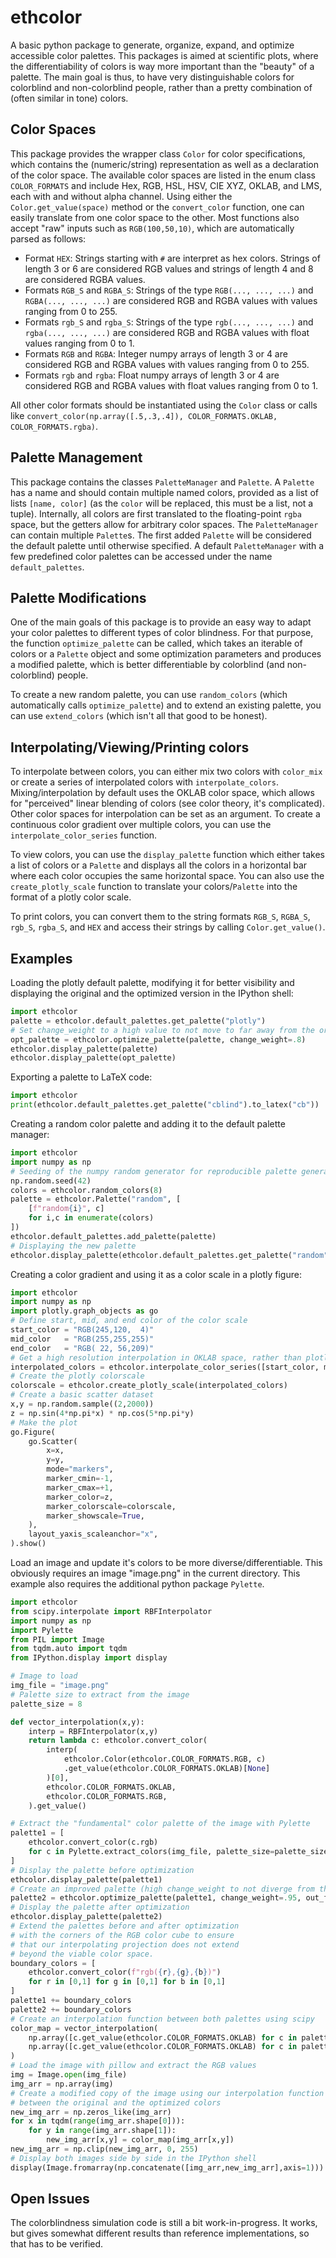 # ethcolor
A basic python package to generate, organize, expand, and optimize accessible color palettes.
This packages is aimed at scientific plots, where the differentiability of colors is way more important than the "beauty" of a palette.
The main goal is thus, to have very distinguishable colors for colorblind and non-colorblind people, rather than a pretty combination of (often similar in tone) colors.

## Color Spaces
This package provides the wrapper class `Color` for color specifications, which contains the (numeric/string) representation as well as a declaration of the color space.
The available color spaces are listed in the enum class `COLOR_FORMATS` and include Hex, RGB, HSL, HSV, CIE XYZ, OKLAB, and LMS, each with and without alpha channel.
Using either the `Color.get_value(space)` method or the `convert_color` function, one can easily translate from one color space to the other.
Most functions also accept "raw" inputs such as `RGB(100,50,10)`, which are automatically parsed as follows:

- Format `HEX`: Strings starting with `#` are interpret as hex colors. Strings of length 3 or 6 are considered RGB values and strings of length 4 and 8 are considered RGBA values.
- Formats `RGB_S` and `RGBA_S`: Strings of the type `RGB(..., ..., ...)` and `RGBA(..., ..., ...)` are considered RGB and RGBA values with values ranging from 0 to 255.
- Formats `rgb_S` and `rgba_S`: Strings of the type `rgb(..., ..., ...)` and `rgba(..., ..., ...)` are considered RGB and RGBA values with float values ranging from 0 to 1.
- Formats `RGB` and `RGBA`: Integer numpy arrays of length 3 or 4 are considered RGB and RGBA values with values ranging from 0 to 255.
- Formats `rgb` and `rgba`: Float numpy arrays of length 3 or 4 are considered RGB and RGBA values with float values ranging from 0 to 1.

All other color formats should be instantiated using the `Color` class or calls like `convert_color(np.array([.5,.3,.4]), COLOR_FORMATS.OKLAB, COLOR_FORMATS.rgba)`.

## Palette Management
This package contains the classes `PaletteManager` and `Palette`.
A `Palette` has a name and should contain multiple named colors, provided as a list of lists `[name, color]` (as the `color` will be replaced, this must be a list, not a tuple).
Internally, all colors are first translated to the floating-point `rgba` space, but the getters allow for arbitrary color spaces.
The `PaletteManager` can contain multiple `Palette`s. The first added `Palette` will be considered the default palette until otherwise specified.
A default `PaletteManager` with a few predefined color palettes can be accessed under the name `default_palettes`.

## Palette Modifications
One of the main goals of this package is to provide an easy way to adapt your color palettes to different types of color blindness.
For that purpose, the function `optimize_palette` can be called, which takes an iterable of colors or a `Palette` object and some optimization parameters and produces a modified palette, which is better differentiable by colorblind (and non-colorblind) people.

To create a new random palette, you can use `random_colors` (which automatically calls `optimize_palette`) and to extend an existing palette, you can use `extend_colors` (which isn't all that good to be honest).

## Interpolating/Viewing/Printing colors
To interpolate between colors, you can either mix two colors with `color_mix` or create a series of interpolated colors with `interpolate_colors`.
Mixing/interpolation by default uses the OKLAB color space, which allows for "perceived" linear blending of colors (see color theory, it's complicated).
Other color spaces for interpolation can be set as an argument.
To create a continuous color gradient over multiple colors, you can use the `interpolate_color_series` function.

To view colors, you can use the `display_palette` function which either takes a list of colors or a `Palette` and displays all the colors in a horizontal bar where each color occupies the same horizontal space.
You can also use the `create_plotly_scale` function to translate your colors/`Palette` into the format of a plotly color scale.

To print colors, you can convert them to the string formats `RGB_S`, `RGBA_S`, `rgb_S`, `rgba_S`, and `HEX` and access their strings by calling `Color.get_value()`.

## Examples

Loading the plotly default palette, modifying it for better visibility and displaying the original and the optimized version in the IPython shell:

```python
import ethcolor
palette = ethcolor.default_palettes.get_palette("plotly")
# Set change_weight to a high value to not move to far away from the original palette
opt_palette = ethcolor.optimize_palette(palette, change_weight=.8)
ethcolor.display_palette(palette)
ethcolor.display_palette(opt_palette)
```

Exporting a palette to LaTeX code:

```python
import ethcolor
print(ethcolor.default_palettes.get_palette("cblind").to_latex("cb"))
```

Creating a random color palette and adding it to the default palette manager:

```python
import ethcolor
import numpy as np
# Seeding of the numpy random generator for reproducible palette generation
np.random.seed(42)
colors = ethcolor.random_colors(8)
palette = ethcolor.Palette("random", [
	[f"random{i}", c]
	for i,c in enumerate(colors)
])
ethcolor.default_palettes.add_palette(palette)
# Displaying the new palette
ethcolor.display_palette(ethcolor.default_palettes.get_palette("random"))
```

Creating a color gradient and using it as a color scale in a plotly figure:

```python
import ethcolor
import numpy as np
import plotly.graph_objects as go
# Define start, mid, and end color of the color scale
start_color = "RGB(245,120,  4)"
mid_color   = "RGB(255,255,255)"
end_color   = "RGB( 22, 56,209)"
# Get a high resolution interpolation in OKLAB space, rather than plotlys RGB interpolation
interpolated_colors = ethcolor.interpolate_color_series([start_color, mid_color, end_color], 200)
# Create the plotly colorscale
colorscale = ethcolor.create_plotly_scale(interpolated_colors)
# Create a basic scatter dataset
x,y = np.random.sample((2,2000))
z = np.sin(4*np.pi*x) * np.cos(5*np.pi*y)
# Make the plot
go.Figure(
	go.Scatter(
		x=x,
		y=y,
		mode="markers",
		marker_cmin=-1,
		marker_cmax=+1,
		marker_color=z,
		marker_colorscale=colorscale,
		marker_showscale=True,
	),
	layout_yaxis_scaleanchor="x",
).show()
```

Load an image and update it's colors to be more diverse/differentiable.
This obviously requires an image "image.png" in the current directory.
This example also requires the additional python package `Pylette`.

```python
import ethcolor
from scipy.interpolate import RBFInterpolator
import numpy as np
import Pylette
from PIL import Image
from tqdm.auto import tqdm
from IPython.display import display

# Image to load
img_file = "image.png"
# Palette size to extract from the image
palette_size = 8

def vector_interpolation(x,y):
	interp = RBFInterpolator(x,y)
	return lambda c: ethcolor.convert_color(
		interp(
			ethcolor.Color(ethcolor.COLOR_FORMATS.RGB, c)
			.get_value(ethcolor.COLOR_FORMATS.OKLAB)[None]
		)[0],
		ethcolor.COLOR_FORMATS.OKLAB,
		ethcolor.COLOR_FORMATS.RGB,
	).get_value()

# Extract the "fundamental" color palette of the image with Pylette
palette1 = [
	ethcolor.convert_color(c.rgb)
	for c in Pylette.extract_colors(img_file, palette_size=palette_size).colors
]
# Display the palette before optimization
ethcolor.display_palette(palette1)
# Create an improved palette (high change_weight to not diverge from the original colors too much)
palette2 = ethcolor.optimize_palette(palette1, change_weight=.95, out_format=ethcolor.COLOR_FORMATS.rgba)
# Display the palette after optimization
ethcolor.display_palette(palette2)
# Extend the palettes before and after optimization
# with the corners of the RGB color cube to ensure
# that our interpolating projection does not extend
# beyond the viable color space.
boundary_colors = [
	ethcolor.convert_color(f"rgb({r},{g},{b})")
	for r in [0,1] for g in [0,1] for b in [0,1]
]
palette1 += boundary_colors
palette2 += boundary_colors
# Create an interpolation function between both palettes using scipy
color_map = vector_interpolation(
	np.array([c.get_value(ethcolor.COLOR_FORMATS.OKLAB) for c in palette1]),
	np.array([c.get_value(ethcolor.COLOR_FORMATS.OKLAB) for c in palette2]),
)
# Load the image with pillow and extract the RGB values
img = Image.open(img_file)
img_arr = np.array(img)
# Create a modified copy of the image using our interpolation function
# between the original and the optimized colors
new_img_arr = np.zeros_like(img_arr)
for x in tqdm(range(img_arr.shape[0])):
	for y in range(img_arr.shape[1]):
		new_img_arr[x,y] = color_map(img_arr[x,y])
new_img_arr = np.clip(new_img_arr, 0, 255)
# Display both images side by side in the IPython shell
display(Image.fromarray(np.concatenate([img_arr,new_img_arr],axis=1)))
```

## Open Issues

The colorblindness simulation code is still a bit work-in-progress.
It works, but gives somewhat different results than reference implementations, so that has to be verified.
